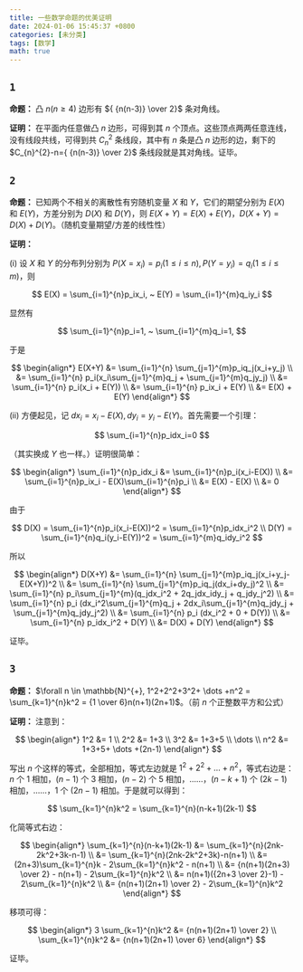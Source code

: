 ```yaml
---
title: 一些数学命题的优美证明
date: 2024-01-06 15:45:37 +0800
categories: [未分类]
tags: [数学]
math: true
---
```


## `1`

**命题：** 凸 $n (n \geq 4)$ 边形有 ${ {n(n-3)} \over 2}$ 条对角线。

**证明：** 在平面内任意做凸 $n$ 边形，可得到其 $n$ 个顶点。这些顶点两两任意连线，没有线段共线，可得到共 $C_{n}^{2}$ 条线段，其中有 $n$ 条是凸 $n$ 边形的边，剩下的 $C_{n}^{2}-n={ {n(n-3)} \over 2}$ 条线段就是其对角线。证毕。

## `2`

**命题：** 已知两个不相关的离散性有穷随机变量 $X$ 和 $Y$，它们的期望分别为 $E(X)$ 和 $E(Y)$，方差分别为 $D(X)$ 和 $D(Y)$，则 $E(X+Y)=E(X)+E(Y)$，$D(X+Y)=D(X)+D(Y)$。（随机变量期望/方差的线性性）

**证明：**

(i) 设 $X$ 和 $Y$ 的分布列分别为 $P(X=x_i)=p_i(1 \leq i \leq n),P(Y=y_i)=q_i(1 \leq i \leq m)$，则

$$
E(X) = \sum_{i=1}^{n}p_ix_i, ~ E(Y) = \sum_{i=1}^{m}q_iy_i
$$

显然有

$$
\sum_{i=1}^{n}p_i=1, ~ \sum_{i=1}^{m}q_i=1,
$$

于是

$$
\begin{align*}
E(X+Y) &= \sum_{i=1}^{n} \sum_{j=1}^{m}p_iq_j(x_i+y_j) \\
       &= \sum_{i=1}^{n} p_i(x_i\sum_{j=1}^{m}q_j + \sum_{j=1}^{m}q_jy_j) \\
       &= \sum_{i=1}^{n} p_i(x_i + E(Y)) \\
       &= \sum_{i=1}^{n} p_ix_i + E(Y) \\
       &= E(X) + E(Y)
\end{align*}
$$

(ii) 方便起见，记 $dx_i = x_i-E(X), dy_i = y_i-E(Y)$。首先需要一个引理：

$$
\sum_{i=1}^{n}p_idx_i=0
$$

（其实换成 $Y$ 也一样。）证明很简单：

$$
\begin{align*}
\sum_{i=1}^{n}p_idx_i &= \sum_{i=1}^{n}p_i(x_i-E(X)) \\
                      &= \sum_{i=1}^{n}p_ix_i - E(X)\sum_{i=1}^{n}p_i \\
                      &= E(X) - E(X) \\
                      &= 0
\end{align*}
$$

由于

$$
D(X) = \sum_{i=1}^{n}p_i(x_i-E(X))^2 = \sum_{i=1}^{n}p_idx_i^2 \\
D(Y) = \sum_{i=1}^{n}q_i(y_i-E(Y))^2 = \sum_{i=1}^{m}q_idy_i^2
$$

所以

$$
\begin{align*}
D(X+Y) &= \sum_{i=1}^{n} \sum_{j=1}^{m}p_iq_j(x_i+y_j-E(X+Y))^2 \\
       &= \sum_{i=1}^{n} \sum_{j=1}^{m}p_iq_j(dx_i+dy_j)^2 \\
       &= \sum_{i=1}^{n} p_i\sum_{j=1}^{m}(q_jdx_i^2 + 2q_jdx_idy_j + q_jdy_j^2) \\
       &= \sum_{i=1}^{n} p_i (dx_i^2\sum_{j=1}^{m}q_j + 2dx_i\sum_{j=1}^{m}q_jdy_j + \sum_{j=1}^{m}q_jdy_j^2) \\
       &= \sum_{i=1}^{n} p_i (dx_i^2 + 0 + D(Y)) \\
       &= \sum_{i=1}^{n} p_idx_i^2 + D(Y) \\
       &= D(X) + D(Y)
\end{align*}
$$

证毕。

## `3`

**命题：** $\forall n \in \mathbb{N}^{+}, 1^2+2^2+3^2+ \dots +n^2 = \sum_{k=1}^{n}k^2 = {1 \over 6}n(n+1)(2n+1)$。（前 $n$ 个正整数平方和公式）

**证明：** 注意到：

$$
\begin{align*}
1^2 &= 1 \\
2^2 &= 1+3 \\
3^2 &= 1+3+5 \\
\dots \\
n^2 &= 1+3+5+ \dots +(2n-1)
\end{align*}
$$

写出 $n$ 个这样的等式，全部相加，等式左边就是 $1^2+2^2+\dots+n^2$，等式右边是：$n$ 个 $1$ 相加，$(n-1)$ 个 $3$ 相加，$(n-2)$ 个 $5$ 相加，……，$(n-k+1)$ 个 $(2k-1)$ 相加，……，$1$ 个 $(2n-1)$ 相加。于是就可以得到：

$$
\sum_{k=1}^{n}k^2 = \sum_{k=1}^{n}(n-k+1)(2k-1)
$$

化简等式右边：

$$
\begin{align*}
\sum_{k=1}^{n}(n-k+1)(2k-1) &= \sum_{k=1}^{n}(2nk-2k^2+3k-n-1) \\
                            &= \sum_{k=1}^{n}(2nk-2k^2+3k)-n(n+1) \\
                            &= (2n+3)\sum_{k=1}^{n}k - 2\sum_{k=1}^{n}k^2 - n(n+1) \\
                            &= {n(n+1)(2n+3) \over 2} - n(n+1) - 2\sum_{k=1}^{n}k^2 \\
                            &= n(n+1)({2n+3 \over 2}-1) - 2\sum_{k=1}^{n}k^2 \\
                            &= {n(n+1)(2n+1) \over 2} - 2\sum_{k=1}^{n}k^2
\end{align*}
$$

移项可得：

$$
\begin{align*}
3 \sum_{k=1}^{n}k^2 &= {n(n+1)(2n+1) \over 2} \\
  \sum_{k=1}^{n}k^2 &= {n(n+1)(2n+1) \over 6}
\end{align*}
$$

证毕。
